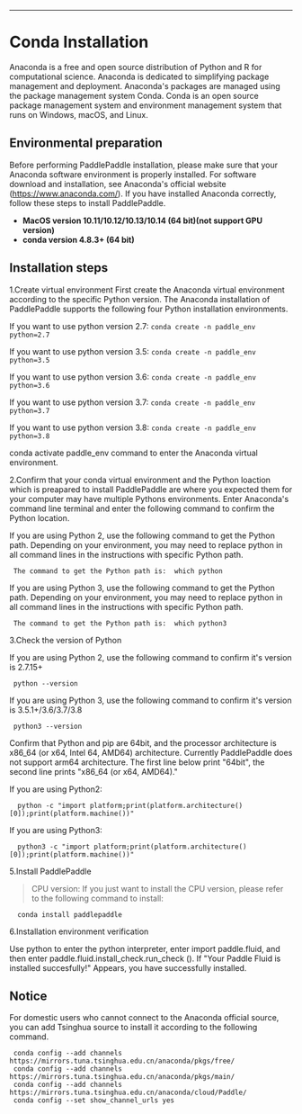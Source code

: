 ***

# **Conda Installation**

Anaconda is a free and open source distribution of Python and R for computational science. Anaconda is dedicated to simplifying package management and deployment. Anaconda's packages are managed using the package management system Conda. Conda is an open source package management system and environment management system that runs on Windows, macOS, and Linux.

## Environmental preparation

Before performing PaddlePaddle installation, please make sure that your Anaconda software environment is properly installed. For software download and installation, see Anaconda's official website (https://www.anaconda.com/). If you have installed Anaconda correctly, follow these steps to install PaddlePaddle.
* **MacOS version 10.11/10.12/10.13/10.14 (64 bit)(not support GPU version)**
* **conda version 4.8.3+ (64 bit)**

## Installation steps

1.Create virtual environment
First create the Anaconda virtual environment according to the specific Python version. The Anaconda installation of PaddlePaddle supports the following four Python installation environments.

If you want to use python version 2.7: `conda create -n paddle_env python=2.7`

If you want to use python version 3.5: `conda create -n paddle_env python=3.5`

If you want to use python version 3.6: `conda create -n paddle_env python=3.6`

If you want to use python version 3.7: `conda create -n paddle_env python=3.7`

If you want to use python version 3.8: `conda create -n paddle_env python=3.8`

conda activate paddle_env command to enter the Anaconda virtual environment.

2.Confirm that your conda virtual environment and the Python loaction which is preapared to install PaddlePaddle are where you expected them for your computer may have multiple Pythons environments. Enter Anaconda's command line terminal and enter the following command to confirm the Python location.

If you are using Python 2, use the following command to get the Python path. Depending on your environment, you may need to replace python in all command lines in the instructions with specific Python path.

     The command to get the Python path is:  which python

If you are using Python 3, use the following command to get the Python path. Depending on your environment, you may need to replace python in all command lines in the instructions with specific Python path.

     The command to get the Python path is:  which python3


3.Check the version of Python

If you are using Python 2, use the following command to confirm it's version is  2.7.15+

     python --version

If you are using Python 3, use the following command to confirm it's version is  3.5.1+/3.6/3.7/3.8

     python3 --version

Confirm that Python and pip are 64bit, and the processor architecture is x86_64 (or x64, Intel 64, AMD64) architecture. Currently PaddlePaddle does not support arm64 architecture. The first line below print "64bit", the second line prints "x86_64 (or x64, AMD64)."

If you are using Python2:

      python -c "import platform;print(platform.architecture()[0]);print(platform.machine())"

If you are using Python3:

      python3 -c "import platform;print(platform.architecture()[0]);print(platform.machine())"

5.Install PaddlePaddle

 > CPU version: If you just want to install the CPU version, please refer to the following command to install:

      conda install paddlepaddle

6.Installation environment verification

Use python to enter the python interpreter, enter import paddle.fluid, and then enter paddle.fluid.install_check.run_check (). If "Your Paddle Fluid is installed succesfully!" Appears, you have successfully installed.

## Notice

For domestic users who cannot connect to the Anaconda official source, you can add Tsinghua source to install it according to the following command.


     conda config --add channels https://mirrors.tuna.tsinghua.edu.cn/anaconda/pkgs/free/
     conda config --add channels https://mirrors.tuna.tsinghua.edu.cn/anaconda/pkgs/main/
     conda config --add channels https://mirrors.tuna.tsinghua.edu.cn/anaconda/cloud/Paddle/
     conda config --set show_channel_urls yes
